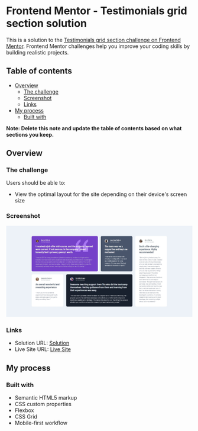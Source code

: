 # Frontend Mentor - Testimonials grid section solution

This is a solution to the [Testimonials grid section challenge on Frontend Mentor](https://www.frontendmentor.io/challenges/testimonials-grid-section-Nnw6J7Un7). Frontend Mentor challenges help you improve your coding skills by building realistic projects.

## Table of contents

- [Overview](#overview)
  - [The challenge](#the-challenge)
  - [Screenshot](#screenshot)
  - [Links](#links)
- [My process](#my-process)
  - [Built with](#built-with)

**Note: Delete this note and update the table of contents based on what sections you keep.**

## Overview

### The challenge

Users should be able to:

- View the optimal layout for the site depending on their device's screen size

### Screenshot

![](./images/Screenshot_20-2-2025_112518_127.0.0.1.jpeg)

### Links

- Solution URL: [Solution](https://github.com/SydsBike/07-testimonials-grid-section-main)
- Live Site URL: [Live Site](https://sydsbike.github.io/07-testimonials-grid-section-main/)

## My process

### Built with

- Semantic HTML5 markup
- CSS custom properties
- Flexbox
- CSS Grid
- Mobile-first workflow
